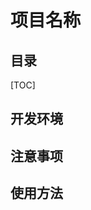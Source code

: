 # 项目名称

<!-- 全新项目：介绍总体情况（例如用什么芯片，实现什么功能）
基于旧项目上修改：说明基于哪个版本软件修改。增加什么功能，修改什么功能，删减什么功能等等。 -->

## 目录

[TOC]

## 开发环境

## 注意事项

## 使用方法
